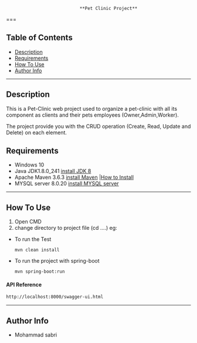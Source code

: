 								**Pet Clinic Project**
===

## Table of Contents

- [Description](#description)
- [Requirements](#requirements)
- [How To Use](#how-to-use)
- [Author Info](#author-info)

---

## Description

This is a Pet-Clinic web project used to organize a pet-clinic with all its component as clients and their pets
employees (Owner,Admin,Worker).

The project provide you with the CRUD operation (Create, Read, Update and Delete) on each element.
## Requirements

- Windows 10
- Java JDK1.8.0_241 [install JDK 8](https://www.oracle.com/java/technologies/javase/javase-jdk8-downloads.html)
- Apache Maven 3.6.3 [install Maven](https://maven.apache.org/download.cgi) |[How to Install](https://howtodoinjava.com/maven/how-to-install-maven-on-windows/)
- MYSQL server 8.0.20 [install MYSQL server](https://dev.mysql.com/downloads/windows/installer/8.0.html)



---

## How To Use
1. Open CMD  
2. change directory to project file (cd ....)  eg: 
 * To run the Test
    ```DOS batch
	mvn clean install
	```
* To run the project with spring-boot 
	```DOS batch
   mvn spring-boot:run
  ```


#### API Reference

```html
http://localhost:8000/swagger-ui.html
```
---

## Author Info

- Mohammad sabri


